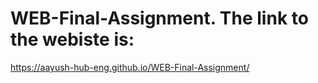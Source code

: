 # WEB-Final-Assignment. The link to the webiste is: <br>
https://aayush-hub-eng.github.io/WEB-Final-Assignment/
